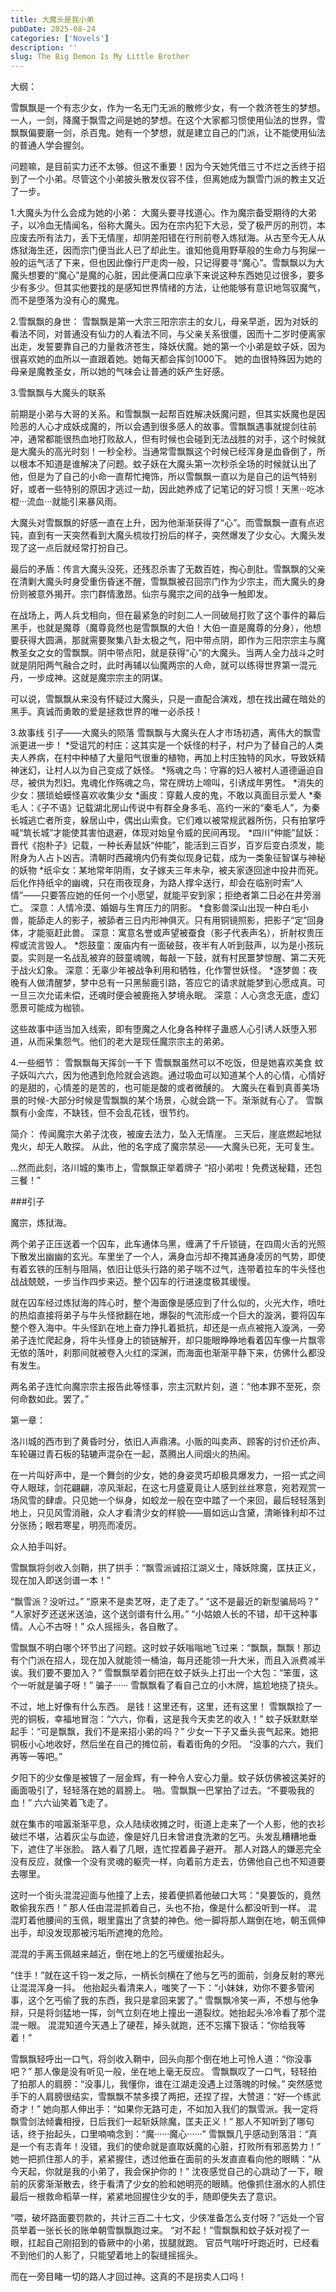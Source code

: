 ```yaml
---
title: 大魔头是我小弟
pubDate: 2025-08-24
categories: ['Novels']
description: ''
slug: The Big Demon Is My Little Brother
---
```


大纲：

雪飘飘是一个有志少女，作为一名无门无派的散修少女，有一个救济苍生的梦想。一人，一剑，降魔于飘雪之间是她的梦想。在这个大家都习惯使用仙法的世界，雪飘飘偏要磨一剑，杀百鬼。她有一个梦想，就是建立自己的门派，让不能使用仙法的普通人学会握剑。

问题嘛，是目前实力还不太够。但这不重要！因为今天她凭借三寸不烂之舌终于招到了一个小弟。尽管这个小弟披头散发仪容不佳，但离她成为飘雪门派的教主又近了一步。

1.大魔头为什么会成为她的小弟：
大魔头要寻找道心。作为魔宗备受期待的大弟子，以冷血无情闻名，俗称大魔头。因为在宗内犯下大忌，受了极严厉的刑罚，本应废去所有法力，丢下无情崖，却阴差阳错在行刑前卷入炼狱海。从古至今无人从炼狱海生还，因而宗门便当此人已了却此生。谁知他竟用野草般的生命力与狗屎一般的运气活了下来，但也因此像行尸走肉一般，只记得要寻“魔心”。雪飘飘以为大魔头想要的“魔心”是魔的心脏，因此便满口应承下来说这种东西她见过很多，要多少有多少。但其实他要找的是感知世界情绪的方法，让他能够有意识地驾驭魔气，而不是堕落为没有心的魔鬼。

2.雪飘飘的身世：
雪飘飘是第一大宗三阳宗宗主的女儿，母亲早逝，因为对妖的看法不同，对普通没有仙力的人看法不同，与父亲关系很僵，因而十二岁时便离家出走，发誓要靠自己的力量救济苍生，降妖伏魔。她的第一个小弟是蚊子妖，因为很喜欢她的血所以一直跟着她。她每天都会挥剑1000下。
她的血很特殊因为她的母亲是魔教圣女，所以她的气味会让普通的妖产生好感。

3.雪飘飘与大魔头的联系

前期是小弟与大哥的关系。和雪飘飘一起帮百姓解决妖魔问题，但其实妖魔也是因险恶的人心才成妖成魔的，所以会遇到很多感人的故事。雪飘飘遇事就提剑往前冲，通常都能很热血地打败敌人，但有时候也会碰到无法战胜的对手，这个时候就是大魔头的高光时刻！一秒全秒。当通常雪飘飘这个时候已经浑身是血昏倒了，所以根本不知道是谁解决了问题。蚊子妖在大魔头第一次秒杀全场的时候就认出了他，但是为了自己的小命一直帮忙掩饰，所以雪飘飘一直以为是自己的运气特别好，或者一些特别的原因才逃过一劫，因此她养成了记笔记的好习惯！天黑···吃冰棍···流血···就能引来暴风雨。

大魔头对雪飘飘的好感一直在上升，因为他渐渐获得了“心”。而雪飘飘一直有点迟钝，直到有一天突然看到大魔头梳妆打扮后的样子，突然爆发了少女心。大魔头发现了这一点后就经常打扮自己。

最后的矛盾：传言大魔头没死，还残忍杀害了无数百姓，掏心剖肚。雪飘飘的父亲在清剿大魔头时身受重伤昏迷不醒，雪飘飘被召回宗门作为少宗主，而大魔头的身份则被意外揭开。宗门群情激昂。仙宗与魔宗之间的战争一触即发。

在战场上，两人兵戈相向，但在最紧急的时刻二人一同破局打败了这个事件的幕后黑手，也就是魔尊（魔尊竟然也是雪飘飘的大伯！大伯一直是魔尊的分身），他想要获得大圆满，那就需要聚集八卦太极之气，阳中带点阴，即作为三阳宗宗主与魔教圣女之女的雪飘飘。阴中带点阳，就是获得“心”的大魔头。当两人全力战斗之时就是阴阳两气融合之时，此时再辅以仙魔两宗的人命，就可以练得世界第一混元丹，一步成神。这就是魔宗宗主的阴谋。

可以说，雪飘飘从来没有怀疑过大魔头，只是一直配合演戏，想在找出藏在暗处的黑手。真诚而勇敢的爱是拯救世界的唯一必杀技！

3.故事线
引子——大魔头的陨落
雪飘飘与大魔头在人才市场初遇，离伟大的飘雪派更进一步！
*受诅咒的村庄：这其实是一个妖怪的村子，村户为了替自己的人类夫人养病，在村中种植了大量阳气很重的植物，再加上村庄独特的风水，导致妖精神迷幻，让村人以为自己变成了妖怪。
*殇魂之鸟：守寡的妇人被村人道德逼迫自尽，被供为烈妇。鬼魂化作殇魂之鸟，常在牌坊上啼叫，引诱成年男性。
*消失的少女：猥琐蛤蟆怪喜欢收集少女
*画皮：穿戴人皮的鬼，不敢以真面目示爱人
*秦毛人：《子不语》记载湖北房山传说中有群全身多毛、高约一米的“秦毛人”，为秦长城逃亡者所变，躲居山中，偶出山索食。它们难以被常规武器所伤，只有拍掌呼喊“筑长城”才能使其害怕退避，体现对始皇令威的民间再现。
*四川“仲能”鼠妖：晋代《抱朴子》记载，一种长寿鼠妖“仲能”，能活到三百岁，百岁后变白须发，能附身为人占卜凶吉。清朝时西藏境内仍有类似现身记载，成为一类象征智谋与神秘的妖物
*纸伞女：某地常年阴雨，女子嫁夫三年未孕，被夫家逐回途中投井而死。后化作持纸伞的幽魂，只在雨夜现身，为路人撑伞送行，却会在临别时索“人情”——只要答应她的任何一个小愿望，就能平安到家；拒绝者第二日必在井旁溺亡。
深意：人情冷漠、婚姻与生育压力的阴影。
*食影兽深山出现一种白毛小兽，能舔走人的影子，被舔者三日内形神俱灭。只有用铜镜照影，把影子“定”回身体，才能驱赶此兽。
深意：寓意名誉或声望被蚕食（影子代表声名），折射权贵压榨或流言毁人。
*怨鼓童：废庙内有一面破鼓，夜半有人听到鼓声，以为是小孩玩耍。实则是一名战乱被弃的鼓童魂魄，每敲一下鼓，就有村民噩梦惊醒、第二天死于战火幻象。
深意：无辜少年被战争利用和牺牲，化作警世妖怪。
*逐梦兽：夜晚有人做清醒梦，梦中总有一只黑鬃鹿引路，答应它的请求就能梦到心愿成真。可一旦三次允诺未偿，还魂时便会被鹿拖入梦境永眠。
深意：人心贪念无底，虚幻愿景可能成为枷锁。

这些故事中适当加入线索，即有堕魔之人化身各种样子蛊惑人心引诱人妖堕入邪道，从而采集怨气。他们的老大是现任魔宗宗主的弟弟。

4.一些细节：
雪飘飘每天挥剑一千下
雪飘飘虽然可以不吃饭，但是她喜欢美食
蚊子妖叫六六，因为他遇到危险就会逃跑。通过吸血可以知道某个人的心情，心情好的是甜的，心情差的是苦的，也可能是酸的或者微醺的。
大魔头在看到真善美场景的时候-大部分时候是雪飘飘的某个场景，心就会跳一下。渐渐就有心了。
雪飘飘有小金库，不缺钱，但不会乱花钱，很节约。

简介：
传闻魔宗大弟子沈夜，被废去法力，坠入无情崖。
三天后，崖底燃起地狱鬼火，却无人敢探。
从此，他的名字成了魔宗禁忌——大魔头已死，无可复生。

…然而此刻，洛川城的集市上，雪飘飘正举着牌子
“招小弟啦！免费送秘籍，还包三餐！”

###引子

魔宗，炼狱海。

两个弟子正压送着一个囚车，此车通体乌黑，缠满了千斤锁链，在四周火舌的光照下散发出幽幽的玄光。车里坐了一个人，满身血污却不掩其通身凌厉的气势，即使有着玄铁的压制与阻隔，依旧让低头行路的弟子喘不过气，连带着拉车的牛头怪也战战兢兢，一步当作四步来迈。整个囚车的行进速度极其缓慢。

就在囚车经过炼狱海的阵心时，整个海面像是感应到了什么似的，火光大作，喷吐的热焰直接将弟子与牛头怪掀翻在地，爆裂的气流形成一个巨大的漩涡，要将囚车整个卷入海中。牛头怪趴在地上奋力挣扎着抵抗，却还是一点点被拖入漩涡，一旁弟子连忙爬起身，将牛头怪身上的锁链解开，却只能眼睁睁地看着囚车像一片飘零无依的落叶，刹那间就被卷入火红的深渊，而海面也渐渐平静下来，仿佛什么都没有发生。

两名弟子连忙向魔宗宗主报告此等怪事，宗主沉默片刻，道：“他本罪不至死，奈何命数如此。罢了。”

第一章：

洛川城的西市到了黄昏时分，依旧人声鼎沸。小贩的叫卖声、顾客的讨价还价声、车轮碾过青石板的轱辘声混杂在一起，蒸腾出人间烟火的热闹。

在一片叫好声中，是一个舞剑的少女，她的身姿灵巧却极具爆发力，一招一式之间夺人眼球，剑花翩翩，凉风渐起，在这七月盛夏竟让人感到丝丝寒意，宛若观赏一场风雪的肆虐。只见她一个纵身，如蛟龙一般在空中踏了一个来回，最后轻轻落到地上，只见风雪消融，众人才看清少女的样貌——眉如远山含黛，清晰锋利却不过分张扬；眼若寒星，明亮而凌厉。

众人拍手叫好。

雪飘飘将剑收入剑鞘，拱了拱手：“飘雪派诚招江湖义士，降妖除魔，匡扶正义，现在加入即送剑谱一本！”

“飘雪派？没听过。”
“原来不是卖艺呀，走了走了。”
“这不是最近的新型骗局吗？”
“人家好歹还送米送油，这个送剑谱有什么用。”
“小姑娘人长的不错，却干这种事情。人心不古呀！”
众人摇摇头，各自散了。

雪飘飘不明白哪个环节出了问题。这时蚊子妖嗡嗡地飞过来：“飘飘，飘飘！那边有个门派在招人，现在加入就能领一桶油，每月还能领一升大米，而且入派费减半诶。我们要不要加入？”
雪飘飘举着剑把在蚊子妖头上打出一个大包：“笨蛋，这个一听就是骗子呀！”
骗子······
雪飘飘看了看自己立的小木牌，尴尬地挠了挠头。

不过，地上好像有什么东西。
是钱！这里还有，这里，还有这里！
雪飘飘捡了一兜的铜板，幸福地冒泡：“六六，你看，这是我今天卖艺的收入！”
蚊子妖默默举起手：“可是飘飘，我们不是来招小弟的吗？”
少女一下子又垂头丧气起来。她把铜板小心地收好，然后坐在自己的摊位前，看着街角的夕阳。
“没事的六六，我们再等一等吧。”

夕阳下的少女像是被镀了一层金辉，有一种令人安心力量。蚊子妖仿佛被这美好的画面吸引了，轻轻落在她的肩膀上。
啪。雪飘飘一巴掌拍了过去。“不要吸我的血！”
六六讪笑着飞走了。

就在集市的喧嚣渐渐平息，众人陆续收摊之时，街道上走来了一个人影，他的衣衫破烂不堪，沾着灰尘与血迹，像是好几日未曾进食洗漱的乞丐。头发乱糟糟地垂下，遮住了半张脸。
路人看了几眼，连忙捏着鼻子避开。
那人对路人的嫌恶完全没有反应，就像一个没有灵魂的躯壳一样，向着前方走去，仿佛他自己也不知道要去哪里。

这时一个街头混混迎面与他撞了上去，接着便抓着他破口大骂：“臭要饭的，竟然敢偷我东西！”
那人任由混混抓着自己，头也不抬，像是什么都没听到一样。
混混盯着他腰间的玉佩，眼里露出了贪婪的神色。他一脚将那人踹倒在地，朝玉佩伸出手，却没发现那被污垢所遮掩的危险。

混混的手离玉佩越来越近，倒在地上的乞丐缓缓抬起头。

“住手！”就在这千钧一发之际，一柄长剑横在了他与乞丐的面前，剑身反射的寒光让混混浑身一抖。
他抬起头看清来人，嗤笑了一下：“小妹妹，劝你不要多管闲事，这个乞丐偷了我的东西，我只是拿回来罢了。”
雪飘飘冷笑一声，不想与他争辩，只是将剑猛地一挥，剑气立刻在地上撞出一道裂纹。她抬起头冷冷看了那个混混一眼。
混混知道今天遇上了硬茬，掉头就跑，还不忘撂下狠话：“你给我等着！”

雪飘飘轻呼出一口气，将剑收入鞘中，回头向那个倒在地上可怜人道：“你没事吧？”
那人像是没有听见一般，坐在地上毫无反应。
雪飘飘叹了一口气，轻轻拍了拍那人的肩膀：“没事儿，我懂你，谁在江湖走没遇上过落魄的时候。”
突然感觉手下的人肩膀很结实，雪飘飘不禁多摸了两把，还捏了捏，大赞道：“好一个练武奇才！”
她向那人伸出手：“如果你无路可走，不如加入我们的飘雪派。我一定将飘雪剑法倾囊相授，日后我们一起斩妖除魔，匡夫正义！”
那人不知听到了哪句话，终于抬起头，口里喃喃念到：“魔······魔心······”
雪飘飘几乎感动到落泪：“真是一个有志青年！没错，我们的使命就是直取妖魔的心脏，打败所有邪恶势力！”
她一把抓住那人的手，紧紧握住，透过他垂在面前的头发直直看向他的眼睛：“从今天起，你就是我的小弟了，我会保护你的！”
沈夜感觉自己的心跳动了一下，眼前的灰雾渐渐散去，终于看清了少女的脸和她明亮的眼睛。他像抓住溺水的人抓住最后一根救命稻草一样，紧紧地回握住少女的手，随即便失去了意识。

“喂，破坏路面要罚款的，共计三百二十七文，少侠准备怎么支付呀？”远处一个官员举着一张长长的账单朝雪飘飘跑过来。
“对不起！”雪飘飘和蚊子妖对视了一眼，扛起自己刚招到的昏厥中的小弟，拔腿就跑。
官员气喘吁吁跑近时，已经看不到他们的人影了，只能望着地上的裂缝摇摇头。

而在一旁目睹一切的路人才回过神。这真的不是拐卖人口吗！
